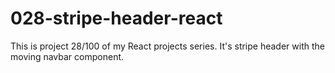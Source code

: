 # 028-stripe-header-react
This is project 28/100 of my React projects series. It's stripe header with the moving navbar component.
